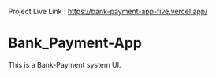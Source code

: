Project Live Link : https://bank-payment-app-five.vercel.app/

# Bank_Payment-App
This is a Bank-Payment system UI.
